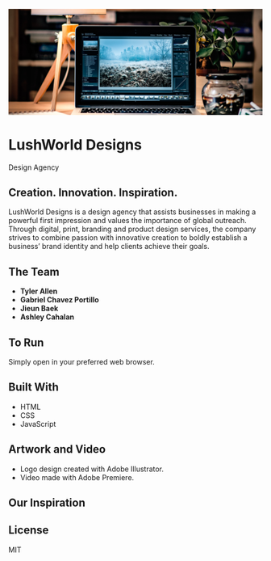 ![](images/readmehero.jpg) <!--logo/hero image-->

# LushWorld Designs
Design Agency

## Creation. Innovation. Inspiration.
LushWorld Designs is a design agency that assists businesses in making a powerful first impression and values the importance of global outreach. Through digital, print, branding and product design services, the company strives to combine passion with innovative creation to boldly establish a business’ brand identity and help clients achieve their goals.

## The Team
- **Tyler Allen**
- **Gabriel Chavez Portillo**
- **Jieun Baek**
- **Ashley Cahalan**
 
## To Run
Simply open in your preferred web browser.
 
## Built With
- HTML
- CSS
- JavaScript
 
## Artwork and Video
- Logo design created with Adobe Illustrator.
- Video made with Adobe Premiere.
 
## Our Inspiration
<!--Insert blurb of inspiration.-->
 
## License
MIT
